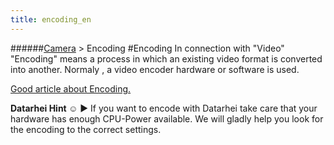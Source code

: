 ```yaml
---
title: encoding_en
---
```

######[Camera](/restreamer/wiki/cameratechnology_en.html) > Encoding
#Encoding
In connection with "Video" "Encoding" means a process in which an existing video format is converted into another. Normaly , a video encoder hardware or software is used.  

<a href="http://www.heywatchencoding.com/what-is-video-encoding" target="_blank">Good article about Encoding.</a>

**Datarhei Hint ☺** ► If you want to encode with Datarhei take care that your hardware has enough CPU-Power available. We will gladly help you look for the encoding to the correct settings.